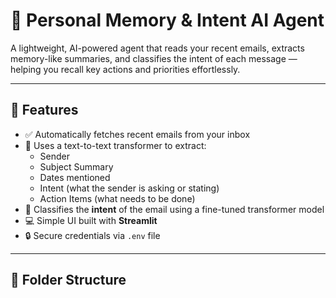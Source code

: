 # 🧠 Personal Memory & Intent AI Agent

A lightweight, AI-powered agent that reads your recent emails, extracts memory-like summaries, and classifies the intent of each message — helping you recall key actions and priorities effortlessly.

---

## 🚀 Features

- ✅ Automatically fetches recent emails from your inbox
- 🧠 Uses a text-to-text transformer to extract:
  - Sender
  - Subject Summary
  - Dates mentioned
  - Intent (what the sender is asking or stating)
  - Action Items (what needs to be done)
- 🎯 Classifies the **intent** of the email using a fine-tuned transformer model
- 💻 Simple UI built with **Streamlit**
- 🔒 Secure credentials via `.env` file

---

## 📁 Folder Structure

